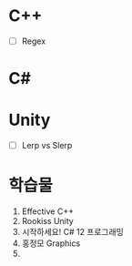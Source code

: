 # C++
- [ ] Regex

# C\#


# Unity
- [ ] Lerp vs Slerp


# 학습물
1. Effective C++
2. Rookiss Unity
3. 시작하세요! C# 12 프로그래밍
4. 홍정모 Graphics
5. 
